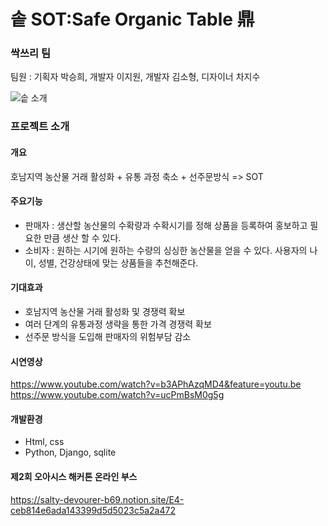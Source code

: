 # 솥 SOT:Safe Organic Table 鼎 

### 싹쓰리 팀
팀원 : 기획자 박승희, 개발자 이지원, 개발자 김소형, 디자이너 차지수

![솥 소개](https://user-images.githubusercontent.com/60220571/129964002-52efaa10-c914-43fb-b43b-f6882f8d123a.png)

### 프로젝트 소개
#### 개요
  호남지역 농산물 거래 활성화 + 유통 과정 축소 + 선주문방식 => SOT


#### 주요기능
* 판매자 : 생산할 농산물의 수확량과 수확시기를 정해 상품을 등록하여 홍보하고 필요한 만큼 생산 할 수 있다.
* 소비자 : 원하는 시기에 원하는 수량의 싱싱한 농산물을 얻을 수 있다. 사용자의 나이, 성별, 건강상태에 맞는 상품들을 추천해준다.

#### 기대효과
* 호남지역 농산물 거래 활성화 및 경쟁력 확보
* 여러 단계의 유통과정 생략을 통한 가격 경쟁력 확보
* 선주문 방식을 도입해 판매자의 위험부담 감소

#### 시연영상
https://www.youtube.com/watch?v=b3APhAzqMD4&feature=youtu.be     
https://www.youtube.com/watch?v=ucPmBsM0g5g


#### 개발환경
* Html, css
* Python, Django, sqlite

#### 제2회 오아시스 해커톤 온라인 부스
https://salty-devourer-b69.notion.site/E4-ceb814e6ada143399d5d5023c5a2a472


